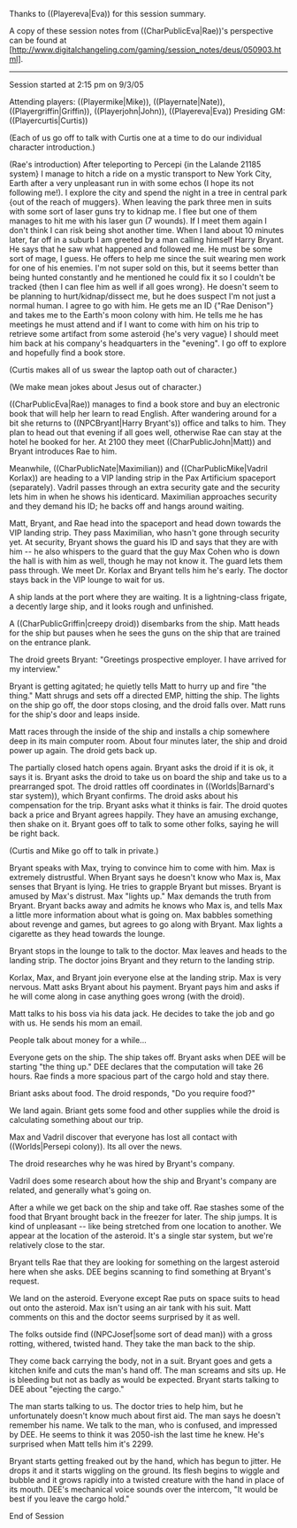 Thanks to ((Playereva|Eva)) for this session summary.

A copy of these session notes from ((CharPublicEva|Rae))'s perspective can be found at [http://www.digitalchangeling.com/gaming/session_notes/deus/050903.html].

-----
Session started at 2:15 pm on 9/3/05

Attending players: ((Playermike|Mike)), ((Playernate|Nate)), ((Playergriffin|Griffin)), ((Playerjohn|John)), ((Playereva|Eva))
Presiding GM: ((Playercurtis|Curtis))

(Each of us go off to talk with Curtis one at a time to do our individual character introduction.)

(Rae's introduction) After teleporting to Percepi {in the Lalande 21185 system} I manage to hitch a ride on a mystic transport to New York City, Earth after a very unpleasant run in with some echos (I hope its not following me!). I explore the city and spend the night in a tree in central park {out of the reach of muggers}. When leaving the park three men in suits with some sort of laser guns try to kidnap me. I flee but one of them manages to hit me with his laser gun (7 wounds). If I meet them again I don't think I can risk being shot another time. When I land about 10 minutes later, far off in a suburb I am greeted by a man calling himself Harry Bryant. He says that he saw what happened and followed me. He must be some sort of mage, I guess. He offers to help me since the suit wearing men work for one of his enemies. I'm not super sold on this, but it seems better than being hunted constantly and he mentioned he could fix it so I couldn't be tracked {then I can flee him as well if all goes wrong}. He doesn't seem to be planning to hurt/kidnap/dissect me, but he does suspect I'm not just a normal human. I agree to go with him. He gets me an ID {&quot;Rae Denison&quot;} and takes me to the Earth's moon colony with him. He tells me he has meetings he must attend and if I want to come with him on his trip to retrieve some artifact from some asteroid {he's very vague} I should meet him back at his company's headquarters in the &quot;evening&quot;. I go off to explore and hopefully find a book store.

(Curtis makes all of us swear the laptop oath out of character.)

(We make mean jokes about Jesus out of character.)

((CharPublicEva|Rae)) manages to find a book store and buy an electronic book that will help her learn to read English. After wandering around for a bit she returns to ((NPCBryant|Harry Bryant's)) office and talks to him. They plan to head out that evening if all goes well, otherwise Rae can stay at the hotel he booked for her. At 2100 they meet ((CharPublicJohn|Matt)) and Bryant introduces Rae to him.

Meanwhile, ((CharPublicNate|Maximilian)) and ((CharPublicMike|Vadril Korlax)) are heading to a VIP landing strip in the Pax Artificium spaceport (separately). Vadril passes through an extra security gate and the security lets him in when he shows his identicard. Maximilian approaches security and they demand his ID; he backs off and hangs around waiting.

Matt, Bryant, and Rae head into the spaceport and head down towards the VIP landing strip. They pass Maximilian, who hasn't gone through security yet. At security, Bryant shows the guard his ID and says that they are with him -- he also whispers to the guard that the guy Max Cohen who is down the hall is with him as well, though he may not know it. The guard lets them pass through.
We meet Dr. Korlax and Bryant tells him he's early. The doctor stays back in the VIP lounge to wait for us.

A ship lands at the port where they are waiting. It is a lightning-class frigate, a decently large ship, and it looks rough and unfinished.

A ((CharPublicGriffin|creepy droid)) disembarks from the ship. Matt heads for the ship but pauses when he sees the guns on the ship that are trained on the entrance plank.

The droid greets Bryant: &quot;Greetings prospective employer. I have arrived for my interview.&quot;

Bryant is getting agitated; he quietly tells Matt to hurry up and fire &quot;the thing.&quot; Matt shrugs and sets off a directed EMP, hitting the ship. The lights on the ship go off, the door stops closing, and the droid falls over. Matt runs for the ship's door and leaps inside.

Matt races through the inside of the ship and installs a chip somewhere deep in its main computer room. About four minutes later, the ship and droid power up again. The droid gets back up.

The partially closed hatch opens again. Bryant asks the droid if it is ok, it says it is. Bryant asks the droid to take us on board the ship and take us to a prearranged spot. The droid rattles off coordinates in ((Worlds|Barnard's star system)), which Bryant confirms. The droid asks about his compensation for the trip. Bryant asks what it thinks is fair. The droid quotes back a price and Bryant agrees happily. They have an amusing exchange, then shake on it. Bryant goes off to talk to some other folks, saying he will be right back.

(Curtis and Mike go off to talk in private.)

Bryant speaks with Max, trying to convince him to come with him. Max is extremely distrustful. When Bryant says he doesn't know who Max is, Max senses that Bryant is lying. He tries to grapple Bryant but misses. Bryant is amused by Max's distrust. Max &quot;lights up.&quot; Max demands the truth from Bryant. Bryant backs away and admits he knows who Max is, and tells Max a little more information about what is going on. Max babbles something about revenge and games, but agrees to go along with Bryant. Max lights a cigarette as they head towards the lounge.

Bryant stops in the lounge to talk to the doctor. Max leaves and heads to the landing strip. The doctor joins Bryant and they return to the landing strip.

Korlax, Max, and Bryant join everyone else at the landing strip. Max is very nervous. Matt asks Bryant about his payment. Bryant pays him and asks if he will come along in case anything goes wrong (with the droid).

Matt talks to his boss via his data jack. He decides to take the job and go with us. He sends his mom an email.

People talk about money for a while...

Everyone gets on the ship. The ship takes off. Bryant asks when DEE will be starting &quot;the thing up.&quot; DEE declares that the computation will take 26 hours. Rae finds a more spacious part of the cargo hold and stay there.

Briant asks about food. The droid responds, &quot;Do you require food?&quot;

We land again. Briant gets some food and other supplies while the droid is calculating something about our trip.

Max and Vadril discover that everyone has lost all contact with ((Worlds|Persepi colony)). Its all over the news.

The droid researches why he was hired by Bryant's company.

Vadril does some research about how the ship and Bryant's company are related, and generally what's going on.

After a while we get back on the ship and take off. Rae stashes some of the food that Bryant brought back in the freezer for later. The ship jumps. It is kind of unpleasant -- like being stretched from one location to another. We appear at the location of the asteroid. It's a single star system, but we're relatively close to the star.

Bryant tells Rae that they are looking for something on the largest asteroid here when she asks. DEE begins scanning to find something at Bryant's request.

We land on the asteroid. Everyone except Rae puts on space suits to head out onto the asteroid. Max isn't using an air tank with his suit. Matt comments on this and the doctor seems surprised by it as well.

The folks outside find ((NPCJosef|some sort of dead man)) with a gross rotting, withered, twisted hand. They take the man back to the ship.

They come back carrying the body, not in a suit. Bryant goes and gets a kitchen knife and cuts the man's hand off. The man screams and sits up. He is bleeding but not as badly as would be expected. Bryant starts talking to DEE about &quot;ejecting the cargo.&quot;

The man starts talking to us. The doctor tries to help him, but he unfortunately doesn't know much about first aid. The man says he doesn't remember his name. We talk to the man, who is confused, and impressed by DEE. He seems to think it was 2050-ish the last time he knew. He's surprised when Matt tells him it's 2299.

Bryant starts getting freaked out by the hand, which has begun to jitter. He drops it and it starts wiggling on the ground. Its flesh begins to wiggle and bubble and it grows rapidly into a twisted creature with the hand in place of its mouth. DEE's mechanical voice sounds over the intercom, &quot;It would be best if you leave the cargo hold.&quot;

End of Session
